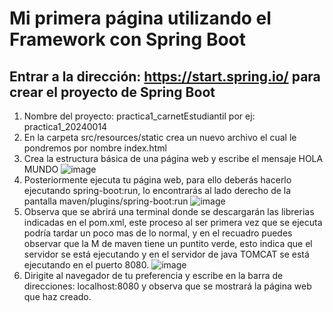 # Mi primera página utilizando el Framework con Spring Boot
## Entrar a la dirección: https://start.spring.io/ para crear el proyecto de Spring Boot
  1. Nombre del proyecto: practica1_carnetEstudiantil por ej: practica1_20240014
  2. En la carpeta src/resources/static crea un nuevo archivo el cual le pondremos por nombre index.html
  3. Crea la estructura básica de una página web y escribe el mensaje HOLA MUNDO
![image](https://github.com/user-attachments/assets/cd340db7-0129-4fd3-a21f-055790319230)
  4. Posteriormente ejecuta tu página web, para ello deberás hacerlo ejecutando spring-boot:run, lo encontrarás al lado derecho de la pantalla maven/plugins/spring-boot:run
![image](https://github.com/user-attachments/assets/c0e827a2-f92f-4c98-a23a-bea8a7af946b)
  5. Observa que se abrirá una terminal donde se descargarán las librerias indicadas en el pom.xml, este proceso al ser primera vez que se ejecuta podría tardar un poco mas de lo normal, y en el recuadro puedes observar que la M de maven tiene un puntito verde, esto indica que el servidor se está ejecutando y en el servidor de java TOMCAT se está ejecutando en el puerto 8080.
![image](https://github.com/user-attachments/assets/7f53db4f-7458-4a3b-8d9c-300cf05177df)
  6. Dirigite al navegador de tu preferencia y escribe en la barra de direcciones: localhost:8080 y observa que se mostrará la página web que haz creado.


